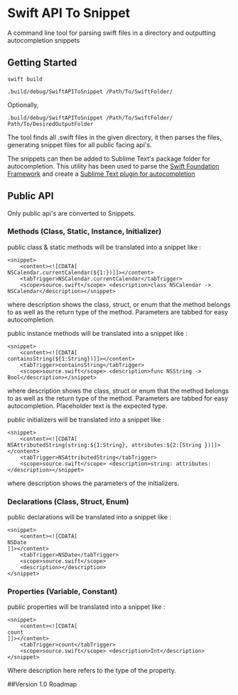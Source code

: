# Swift API To Snippet
A command line tool for parsing swift files in a directory and outputting autocompletion snippets

## Getting Started

`swift build`

`.build/debug/SwiftAPIToSnippet /Path/To/SwiftFolder/`

Optionally,

`.build/debug/SwiftAPIToSnippet /Path/To/SwiftFolder/ Path/To/DesiredOutputFolder`

The tool finds all .swift files in the given directory, it then parses the files, generating snippet files for all public facing api's.

The snippets can then be added to Sublime Text's package folder for autocompletion. This utility has been used to parse the [Swift Foundation Framework](https://github.com/apple/swift-corelibs-foundation) and create a [Sublime Text plugin for autocompletion](https://github.com/hatunike/Swift-Foundation-Sublime-Autocomplete-Package) 

## Public API
Only public api's are converted to Snippets.

### Methods (Class, Static, Instance, Initializer)

public class & static methods will be translated into a snippet like :

    <snippet>
        <content><![CDATA[
    NSCalendar.currentCalendar(${1:})]]></content>
        <tabTrigger>NSCalendar.currentCalendar</tabTrigger>
        <scope>source.swift</scope> <description>class NSCalendar -> NSCalendar</description></snippet>
 
where description shows the class, struct, or enum that the method belongs to as well as the return type of the method. Parameters are tabbed for easy autocompletion.

public instance methods will be translated into a snippet like :

    <snippet>
        <content><![CDATA[
    containsString(${1:String})]]></content>
        <tabTrigger>containsString</tabTrigger>
        <scope>source.swift</scope> <description>func NSString -> Bool</description></snippet>

where description shows the class, struct or enum that the method belongs to as well as the return type of the method. Parameters are tabbed for easy autocompletion. Placeholder text is the expected type.

public initializers will be translated into a snippet like :

    <snippet>
        <content><![CDATA[
    NSAttributedString(string:${1:String}, attributes:${2:[String })]]></content>
        <tabTrigger>NSAttributedString</tabTrigger>
        <scope>source.swift</scope> <description>string: attributes:</description></snippet>

where description shows the parameters of the initializers. 

### Declarations (Class, Struct, Enum)

public declarations will be translated into a snippet like :  

    <snippet>
        <content><![CDATA[
    NSDate
    ]]></content>
        <tabTrigger>NSDate</tabTrigger>
        <scope>source.swift</scope>
        <description></description>
    </snippet>

### Properties (Variable, Constant)

public properties will be translated into a snippet like :

    <snippet>
        <content><![CDATA[
    count
    ]]></content>
        <tabTrigger>count</tabTrigger>
        <scope>source.swift</scope> <description>Int</description></snippet>

Where description here refers to the type of the property.


##Version 1.0 Roadmap


